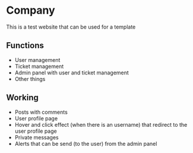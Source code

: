 # Company

This is a test website that can be used for a template

## Functions

- User management
- Ticket management
- Admin panel with user and ticket management
- Other things

## Working
- Posts with comments
- User profile page
- Hover and click effect (when there is an username) that redirect to the user profile page
- Private messages
- Alerts that can be send (to the user) from the admin panel
